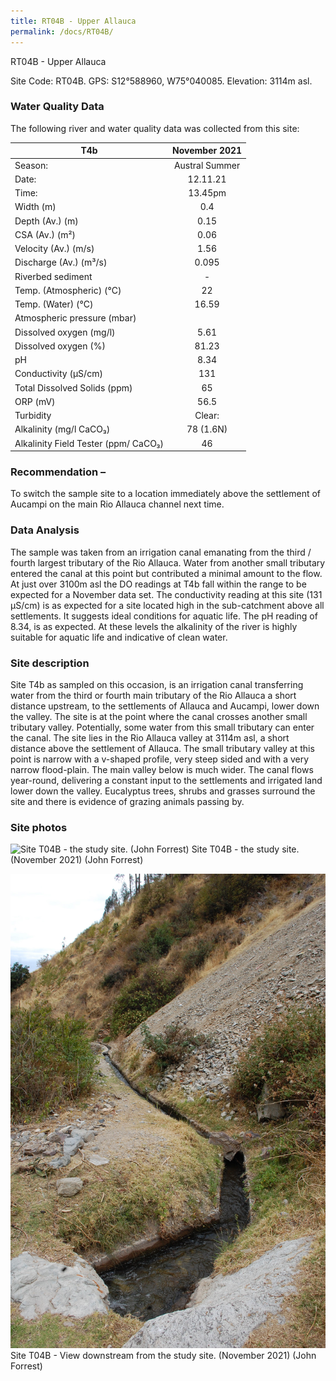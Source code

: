 ```yaml
---
title: RT04B - Upper Allauca
permalink: /docs/RT04B/
---
```

RT04B - Upper Allauca

Site Code: RT04B.  GPS: S12°588960, W75°040085. Elevation:
3114m asl.

### Water Quality Data

The following river and water quality data was collected from this site: 

|     T4b                                     |      November 2021    |
|---------------------------------------------|:---------------------:|
|     Season:                                 |     Austral Summer    |
|     Date:                                   |        12.11.21       |
|     Time:                                   |         13.45pm       |
|     Width (m)                               |           0.4         |
|     Depth (Av.) (m)                         |          0.15         |
|     CSA (Av.) (m²)                          |          0.06         |
|     Velocity (Av.) (m/s)                    |          1.56         |
|     Discharge (Av.) (m³/s)                  |          0.095        |
|     Riverbed sediment                       |            -          |
|     Temp. (Atmospheric) (°C)                |           22          |
|     Temp. (Water) (°C)                      |          16.59        |
|     Atmospheric pressure (mbar)             |                       |
|     Dissolved oxygen (mg/l)                 |          5.61         |
|     Dissolved oxygen (%)                    |          81.23        |
|     pH                                      |          8.34         |
|     Conductivity (µS/cm)                    |           131         |
|     Total Dissolved Solids (ppm)            |           65          |
|     ORP (mV)                                |          56.5         |
|     Turbidity                               |         Clear:        |
|     Alkalinity (mg/l CaCO₃)                 |        78 (1.6N)      |
|     Alkalinity Field Tester (ppm/ CaCO₃)    |           46          |

### Recommendation – 
To switch the sample site to a location immediately above the settlement of Aucampi on the main Rio Allauca channel next time.

### Data Analysis

The sample was taken from an irrigation canal emanating from the third / fourth largest tributary of the Rio Allauca. Water from another small tributary entered the canal at this point but contributed a minimal amount to the flow.
At just over 3100m asl the DO readings at T4b fall within the range to be expected for a November data set. 
The conductivity reading at this site (131 µS/cm) is as expected for a site located high in the sub-catchment above all settlements. It suggests ideal conditions for aquatic life.
The pH reading of 8.34, is as expected. At these levels the alkalinity of the river is highly suitable for aquatic life and indicative of clean water. 

### Site description

Site T4b as sampled on this occasion, is an irrigation canal transferring water from the third or fourth main tributary of the Rio Allauca a short distance upstream, to the settlements of Allauca and Aucampi, lower down the valley. The site is at the point where the canal crosses another small tributary valley. Potentially, some water from this small tributary can enter  the canal.
The site lies in the Rio Allauca valley at 3114m asl, a short distance above the settlement of Allauca. The small tributary valley at this point is narrow with a v-shaped profile, very steep sided and with a very narrow flood-plain. The main valley below is much wider.
The canal flows year-round, delivering a constant input to the settlements and irrigated land lower down the valley.
Eucalyptus trees, shrubs and grasses surround the site and there is evidence of grazing animals passing by.


### Site photos

![Site T04B - the study site. (John Forrest)](/assets/SiteDescriptions/T4/T4BStudysite.JPG)
Site T04B - the study site. (November 2021) (John Forrest)


![Site T04B - View downstream from the study site. (John Forrest)](/assets/SiteDescriptions/T4/T4BViewdownstream.JPG)
Site T04B - View downstream from the study site. (November 2021) (John Forrest)

